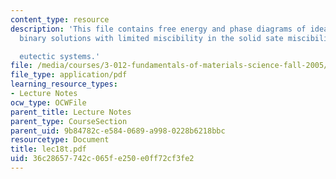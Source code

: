 ```yaml
---
content_type: resource
description: 'This file contains free energy and phase diagrams of ideal binary solutions,
  binary solutions with limited miscibility in the solid sate miscibility gaps and

  eutectic systems.'
file: /media/courses/3-012-fundamentals-of-materials-science-fall-2005/36c28657742c065fe250e0ff72cf3fe2_lec18t.pdf
file_type: application/pdf
learning_resource_types:
- Lecture Notes
ocw_type: OCWFile
parent_title: Lecture Notes
parent_type: CourseSection
parent_uid: 9b84782c-e584-0689-a998-0228b6218bbc
resourcetype: Document
title: lec18t.pdf
uid: 36c28657-742c-065f-e250-e0ff72cf3fe2
---
```

